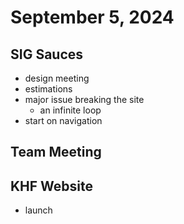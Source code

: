 # September 5, 2024

## SIG Sauces
- design meeting
- estimations
- major issue breaking the site
	- an infinite loop
- start on navigation

## Team Meeting

## KHF Website
- launch